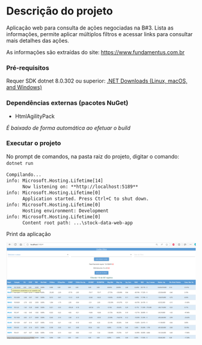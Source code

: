 # Descrição do projeto

Aplicação web para consulta de ações negociadas na B#3. Lista as informações, permite aplicar múltiplos filtros e acessar links para consultar mais detalhes das ações.

As informações são extraídas do site: https://www.fundamentus.com.br

### Pré-requisitos
Requer SDK dotnet 8.0.302 ou superior: [.NET Downloads (Linux, macOS, and Windows)](https://dotnet.microsoft.com/en-us/download/dotnet)


### Dependências externas (pacotes NuGet)

 - HtmlAgilityPack
 
*É baixado de forma automática ao efetuar o build*

### Executar o projeto
No prompt de comandos, na pasta raiz do projeto, digitar o comando: `dotnet run`

    Compilando...
    info: Microsoft.Hosting.Lifetime[14]
          Now listening on: **http://localhost:5189**
    info: Microsoft.Hosting.Lifetime[0]
          Application started. Press Ctrl+C to shut down.
    info: Microsoft.Hosting.Lifetime[0]
          Hosting environment: Development
    info: Microsoft.Hosting.Lifetime[0]
          Content root path: ...\stock-data-web-app

Print da aplicação

![teste](https://github.com/haroldo-rg/stock-data-web-app/blob/main/images/print.png)